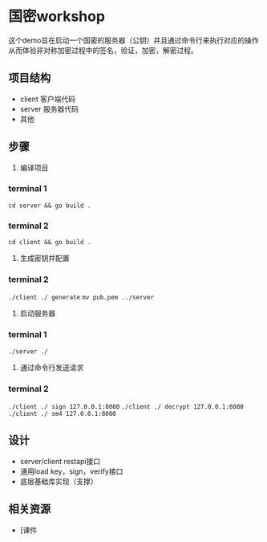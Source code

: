 # 国密workshop
这个demo旨在启动一个国密的服务器（公钥）并且通过命令行来执行对应的操作从而体验非对称加密过程中的签名，验证，加密，解密过程。

## 项目结构
- client 客户端代码
- server 服务器代码
- 其他

## 步骤
1. 编译项目
### terminal 1
`cd server && go build .`
### terminal 2
`cd client && go build .`
1. 生成密钥并配置
### terminal 2
`./client ./ generate`
`mv pub.pem ../server`
1. 启动服务器
### terminal 1
`./server ./`
1. 通过命令行发送请求
### terminal 2
`./client ./ sign 127.0.0.1:8080`
`./client ./ decrypt 127.0.0.1:8080`
`./client ./ sm4 127.0.0.1:8080`
## 设计
- server/client restapi接口
- 通用load key，sign，verify接口
- 底层基础库实现（支撑）

## 相关资源
- [课件